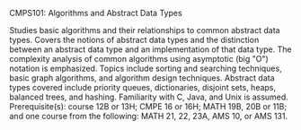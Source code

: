 CMPS101: Algorithms and Abstract Data Types

Studies basic algorithms and their relationships to common abstract data types. Covers the notions of abstract data types 
and the distinction between an abstract data type and an implementation of that data type. The complexity analysis of common 
algorithms using asymptotic (big "O") notation is emphasized. Topics include sorting and searching techniques, basic graph 
algorithms, and algorithm design techniques. Abstract data types covered include priority queues, dictionaries, disjoint sets, 
heaps, balanced trees, and hashing. Familiarity with C, Java, and Unix is assumed. Prerequisite(s): course 12B or 13H; CMPE 16 
or 16H; MATH 19B, 20B or 11B; and one course from the following: MATH 21, 22, 23A, AMS 10, or AMS 131.
